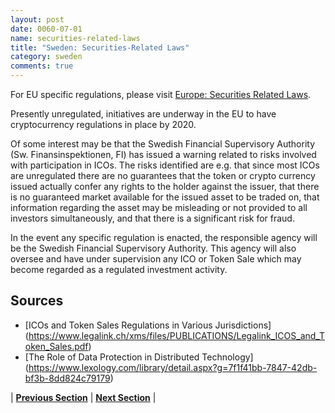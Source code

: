 ```yaml
---
layout: post
date: 0060-07-01
name: securities-related-laws
title: "Sweden: Securities-Related Laws"
category: sweden
comments: true
---
```


For EU specific regulations, please visit [Europe: Securities Related Laws](https://neo-project.github.io/global-blockchain-compliance-hub//europe/europe-securities-related-laws.html).
 
Presently unregulated, initiatives are underway in the EU to have cryptocurrency regulations in place by 2020. 
 
Of some interest may be that the Swedish Financial Supervisory Authority (Sw. Finansinspektionen, FI) has issued a warning related to risks involved with participation in ICOs. The risks identified are e.g. that since most ICOs are unregulated there are no guarantees that the token or crypto currency issued actually confer any rights to the holder against the issuer, that there is no guaranteed market available for the issued asset to be traded on, that information regarding the asset may be misleading or not provided to all investors simultaneously, and that there is a significant risk for fraud. 
 
In the event any specific regulation is enacted, the responsible agency will be the Swedish Financial Supervisory Authority. This agency will also oversee and have under supervision any ICO or Token Sale which may become regarded as a regulated investment activity. 
 
## Sources
 
- [ICOs and Token Sales Regulations in Various Jurisdictions]  (https://www.legalink.ch/xms/files/PUBLICATIONS/Legalink_ICOS_and_Token_Sales.pdf)
- [The Role of Data Protection in Distributed Technology] (https://www.lexology.com/library/detail.aspx?g=7f1f41bb-7847-42db-bf3b-8dd824c79179)

| **[Previous Section](https://neo-project.github.io/global-blockchain-compliance-hub//sweden/sweden-laws-token-sales.html)** | **[Next Section](https://neo-project.github.io/global-blockchain-compliance-hub//sweden/sweden-privacy-and-data-protection.html)** |
